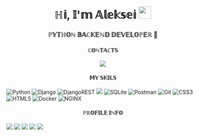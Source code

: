 <h1 align="center">ℍ𝕚, 𝕀'𝕞 𝔸𝕝𝕖𝕜𝕤𝕖𝕚</a> 
<img src="https://github.com/blackcater/blackcater/raw/main/images/Hi.gif" height="32"/></h1>
<h3 align="center">ℙ𝕐𝕋ℍ𝕆ℕ 𝔹𝔸ℂ𝕂𝔼ℕ𝔻 𝔻𝔼𝕍𝔼𝕃𝕆ℙ𝔼ℝ 🐍</h3>
<h4 align="center">ℂ𝕆ℕ𝕋𝔸ℂ𝕋𝕊</h4>
<p align="center">
  <a href="https://skillicons.dev">
    <img src="https://skillicons.dev/icons?i=linkedin" />
  </a>
</p>
<h4 align="center">𝕄𝕐 𝕊𝕂𝕀𝕃𝕊</h4>


![Python](https://img.shields.io/badge/python-3670A0?style=for-the-badge&logo=python&logoColor=ffdd54)
![Django](https://img.shields.io/badge/django-%23092E20.svg?style=for-the-badge&logo=django&logoColor=white)
![DjangoREST](https://img.shields.io/badge/DJANGO-REST-ff1709?style=for-the-badge&logo=django&logoColor=white&color=ff1709&labelColor=gray)
<img src ="https://img.shields.io/badge/postgres-%23316192.svg?&style=for-the-badge&logo=postgresql&logoColor=white"/>
![SQLite](https://img.shields.io/badge/sqlite-%2307405e.svg?style=for-the-badge&logo=sqlite&logoColor=white)
![Postman](https://img.shields.io/badge/Postman-FF6C37?style=for-the-badge&logo=postman&logoColor=white)
![Git](https://img.shields.io/badge/git-%23F05033.svg?style=for-the-badge&logo=git&logoColor=white)
![CSS3](https://img.shields.io/badge/css3-%231572B6.svg?style=for-the-badge&logo=css3&logoColor=white)
![HTML5](https://img.shields.io/badge/html5-%23E34F26.svg?style=for-the-badge&logo=html5&logoColor=white)
![Docker](https://img.shields.io/badge/docker%20-%230db7ed.svg?&style=for-the-badge&logo=docker&logoColor=white)
![NGINX](https://img.shields.io/badge/nginx%20-%23009639.svg?&style=for-the-badge&logo=nginx&logoColor=white")
<h4 align="center">ℙℝ𝕆𝔽𝕀𝕃𝔼 𝕀ℕ𝔽𝕆</h4>

![](https://github-profile-summary-cards.vercel.app/api/cards/profile-details?username=rbs-18&theme=radical)
![](https://github-profile-summary-cards.vercel.app/api/cards/most-commit-language?username=rbs-18&theme=radical)
![](https://github-profile-summary-cards.vercel.app/api/cards/repos-per-language?username=rbs-18&theme=radical)
![](https://github-profile-summary-cards.vercel.app/api/cards/stats?username=rbs-18&theme=radical)
![](https://github-profile-summary-cards.vercel.app/api/cards/productive-time?username=rbs-18&theme=radical)



<!---
rbs-18/rbs-18 is a ✨ special ✨ repository because its `README.md` (this file) appears on your GitHub profile.
You can click the Preview link to take a look at your changes.
--->
